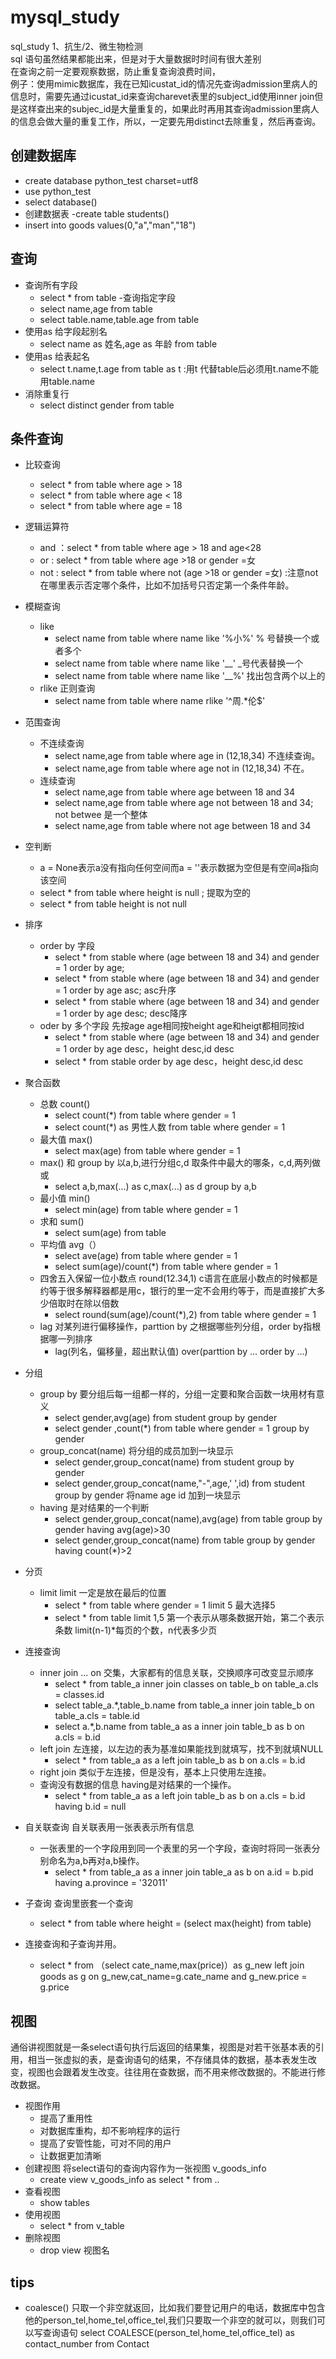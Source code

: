 # mysql_study
sql_study 1、抗生/2、微生物检测
<br>sql 语句虽然结果都能出来，但是对于大量数据时时间有很大差别
<br> 在查询之前一定要观察数据，防止重复查询浪费时间，
<br>例子：使用mimic数据库，我在已知icustat_id的情况先查询admission里病人的信息时，需要先通过icustat_id来查询charevet表里的subject_id使用inner join但是这样查出来的subjec_id是大量重复的，如果此时再用其查询admission里病人的信息会做大量的重复工作，所以，一定要先用distinct去除重复，然后再查询。
## 创建数据库
- create database python_test charset=utf8
- use python_test 
- select database()
- 创建数据表
   -create table students()
- insert into goods values(0,"a","man","18")
## 查询
- 查询所有字段
  - select * from table
-查询指定字段
  - select name,age from table
  - select table.name,table.age from table
- 使用as 给字段起别名
   - select name as 姓名,age as 年龄 from table
- 使用as 给表起名
  - select t.name,t.age from table as t :用t 代替table后必须用t.name不能用table.name
- 消除重复行
  - select distinct gender from table
## 条件查询
- 比较查询
  - select * from table where age > 18
  - select * from table where age < 18
  - select * from table where age = 18
- 逻辑运算符
  - and ：select * from table where age > 18 and age<28
  - or : select * from table where age >18 or gender =女
  - not : select * from table where not (age >18 or gender =女) :注意not 在哪里表示否定哪个条件，比如不加括号只否定第一个条件年龄。
- 模糊查询
   - like 
      - select name from table where name like '%小%'  % 号替换一个或者多个
      - select name from table where name like '__'    _号代表替换一个 
      - select name from table where name like '__%' 找出包含两个以上的
   - rlike 正则查询
      - select name from table where name rlike '^周.*伦$'
- 范围查询
   - 不连续查询
      - select name,age from table where age in (12,18,34) 不连续查询。
      - select name,age from table where age not in (12,18,34) 不在。
   - 连续查询
      - select name,age from table where age between 18 and 34
      - select name,age from table where age not between 18 and 34; not betwee 是一个整体
      - select name,age from table where not age between 18 and 34
 - 空判断
   - a = None表示a没有指向任何空间而a = ''表示数据为空但是有空间a指向该空间
   - select * from table where height is null ; 提取为空的
   - select * from table height is not null
 - 排序
   - order by 字段
      - select * from stable where (age between 18 and 34) and gender = 1 order by age;
      - select * from stable where (age between 18 and 34) and gender = 1 order by age asc; asc升序
      - select * from stable where (age between 18 and 34) and gender = 1 order by age desc; desc降序
   - oder by 多个字段 先按age age相同按height age和heigt都相同按id
      - select * from stable where (age between 18 and 34) and gender = 1 order by age desc，height desc,id desc
      - select * from stable order by age desc，height desc,id desc
 - 聚合函数
   - 总数 count()
      - select count(*) from table where gender = 1
      - select count(*) as 男性人数 from table where gender = 1
   - 最大值 max()
      - select max(age) from table where gender = 1
   - max() 和 group by 以a,b,进行分组c,d 取条件中最大的哪条，c,d,两列做或
      - select a,b,max(...) as c,max(...) as d group by a,b 
   - 最小值 min()
      - select min(age) from table where gender = 1
   - 求和 sum()
      - select sum(age) from table
   - 平均值 avg（）
      - select ave(age) from table where gender = 1
      - select sum(age)/count(*) from table where gender = 1
   - 四舍五入保留一位小数点 round(12.34,1) c语言在底层小数点的时候都是约等于很多解释器都是用c，银行的里一定不会用约等于，而是直接扩大多少倍取时在除以倍数
      - select round(sum(age)/count(*),2) from table where gender = 1
   - lag 对某列进行偏移操作，parttion by 之根据哪些列分组，order by指根据哪一列排序
      - lag(列名，偏移量，超出默认值)  over(parttion by ...   order by ...)
   
 - 分组 
   - group by 要分组后每一组都一样的，分组一定要和聚合函数一块用材有意义
      - select gender,avg(age) from student group by gender
      - select gender ,count(*) from table where gender = 1 group by gender
   - group_concat(name) 将分组的成员加到一块显示
      - select gender,group_concat(name) from student group by gender
      - select gender,group_concat(name,"-",age,' ',id) from student group by gender 将name age id 加到一块显示
   - having 是对结果的一个判断
      - select gender,group_concat(name),avg(age) from table group by gender having avg(age)>30
      - select gender,group_concat(name) from table group by gender having count(*)>2
 - 分页
   - limit limit 一定是放在最后的位置
      - select * from table where gender = 1 limit 5 最大选择5
      - select * from table limit 1,5 第一个表示从哪条数据开始，第二个表示条数 limit(n-1)*每页的个数，n代表多少页
 - 连接查询
   - inner join ... on 交集，大家都有的信息关联，交换顺序可改变显示顺序
      - select * from table_a inner join classes on table_b on table_a.cls = classes.id 
      - select table_a.*,table_b.name from table_a inner join  table_b on table_a.cls = table.id
      - select a.*,b.name from table_a as a inner join table_b as b on a.cls = b.id 
   - left join 左连接，以左边的表为基准如果能找到就填写，找不到就填NULL
      - select * from table_a as a left join table_b as b on a.cls = b.id
   - right join 类似于左连接，但是没有，基本上只使用左连接。
   - 查询没有数据的信息 having是对结果的一个操作。
      - select * from table_a as a left join table_b as b on a.cls = b.id having b.id = null
 - 自关联查询 自关联表用一张表表示所有信息
   - 一张表里的一个字段用到同一个表里的另一个字段，查询时将同一张表分别命名为a,b再对a,b操作。 
      - select * from table_a as a inner join table_a as b on a.id = b.pid having a.province = '32011'
 - 子查询 查询里嵌套一个查询
   - select * from table where height = (select max(height) from table)
 - 连接查询和子查询并用。
   - select * from （select cate_name,max(price)）as g_new left join goods as g on g_new,cat_name=g.cate_name and g_new.price = g.price
## 视图
通俗讲视图就是一条select语句执行后返回的结果集，视图是对若干张基本表的引用，相当一张虚拟的表，是查询语句的结果，不存储具体的数据，基本表发生改变，视图也会跟着发生改变。往往用在查数据，而不用来修改数据的。不能进行修改数据。
- 视图作用
   - 提高了重用性
   - 对数据库重构，却不影响程序的运行
   - 提高了安管性能，可对不同的用户
   - 让数据更加清晰
- 创建视图 将select语句的查询内容作为一张视图 v_goods_info
   - create view v_goods_info as select * from ..
- 查看视图
   - show tables
- 使用视图
   - select * from v_table
- 删除视图
   - drop view 视图名
## tips 
- coalesce() 只取一个非空就返回，比如我们要登记用户的电话，数据库中包含他的person_tel,home_tel,office_tel,我们只要取一个非空的就可以，则我们可以写查询语句 select COALESCE(person_tel,home_tel,office_tel) as contact_number from Contact


